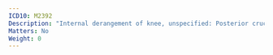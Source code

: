 ```yaml
---
ICD10: M2392
Description: "Internal derangement of knee, unspecified: Posterior cruciate ligament or Posterior horn of medial meniscus"
Matters: No
Weight: 0
---
```

